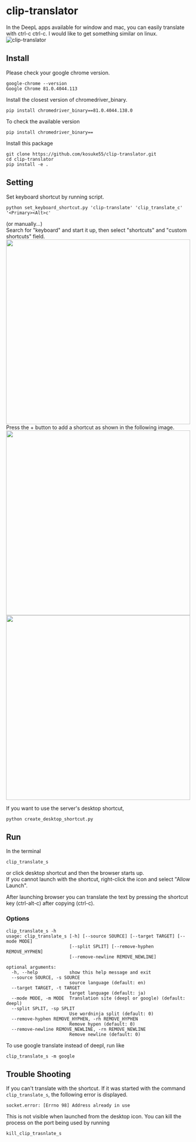 # clip-translator
In the DeepL apps available for window and mac, you can easily translate with ctrl-c ctrl-c. I would like to get something similar on linux.  
![clip-translator](https://user-images.githubusercontent.com/39142679/85319755-f695eb80-b4fc-11ea-86a7-d5ab394b6818.gif)

## Install
Please check your google chrome version.  
```
google-chrome --version
Google Chrome 81.0.4044.113
```
Install the closest version of chromedriver_binary.
```
pip install chromedriver_binary==81.0.4044.138.0
```
To check the available version
```
pip install chromedriver_binary==
```

Install this package
```
git clone https://github.com/kosuke55/clip-translator.git  
cd clip-translator  
pip install -e .  
```

## Setting
Set keyboard shortcut by running script.  
```
python set_keyboard_shortcut.py 'clip-translate' 'clip_translate_c' '<Primary><Alt>c'
```

(or manually...)  
Search for "keyboard" and start it up, then select "shortcuts" and "custom shortcuts" field.  
<img src="https://user-images.githubusercontent.com/39142679/85297416-aeb39c00-b4dd-11ea-8cce-74452bb11eb9.png" width="500">  
Press the + button to add a shortcut as shown in the following image.  
<img src="https://user-images.githubusercontent.com/39142679/85297176-66947980-b4dd-11ea-8350-b298da51c8c2.png" width="500">  
<img src="https://user-images.githubusercontent.com/39142679/85297169-64cab600-b4dd-11ea-82c7-e4749ce30069.png" width="500">  

If you want to use the server's desktop shortcut, 

```
python create_desktop_shortcut.py
```

## Run
In the terminal  

```
clip_translate_s
```

or click desktop shortcut and then the browser starts up.  
If you cannot launch with the shortcut, right-click the icon and select "Allow Launch".

After launching browser you can translate the text by pressing the shortcut key (ctrl-alt-c) after copying (ctrl-c).  

### Options
```
clip_translate_s -h
usage: clip_translate_s [-h] [--source SOURCE] [--target TARGET] [--mode MODE]
                        [--split SPLIT] [--remove-hyphen REMOVE_HYPHEN]
                        [--remove-newline REMOVE_NEWLINE]

optional arguments:
  -h, --help            show this help message and exit
  --source SOURCE, -s SOURCE
                        source language (default: en)
  --target TARGET, -t TARGET
                        target language (default: ja)
  --mode MODE, -m MODE  Translation site (deepl or google) (default: deepl)
  --split SPLIT, -sp SPLIT
                        Use wordninja split (default: 0)
  --remove-hyphen REMOVE_HYPHEN, -rh REMOVE_HYPHEN
                        Remove hypen (default: 0)
  --remove-newline REMOVE_NEWLINE, -rn REMOVE_NEWLINE
                        Remove newline (default: 0)
```

To use google translate instead of deepl, run like
```
clip_translate_s -m google
```

## Trouble Shooting
If you can't translate with the shortcut.
If it was started with the command `clip_translate_s`, the following error is displayed.
```
socket.error: [Errno 98] Address already in use
```
This is not visible when launched from the desktop icon.
You can kill the process on the port being used by running
```
kill_clip_trasnlate_s
```
